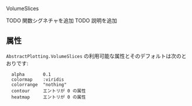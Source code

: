 VolumeSlices

TODO 関数シグネチャを追加 TODO 説明を追加

## 属性

`AbstractPlotting.VolumeSlices` の利用可能な属性とそのデフォルトは次のとおりです: 

```
  alpha       0.1
  colormap    :viridis
  colorrange  "nothing"
  contour     エントリが 0 の属性
  heatmap     エントリが 0 の属性
```
